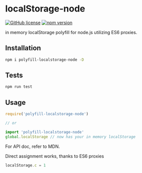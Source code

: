 # localStorage-node
[![GitHub license](https://img.shields.io/badge/license-MIT-blue.svg)](https://github.com/vigzmv/localStorage-node/blob/master/LICENSE)
[![npm version](https://img.shields.io/npm/v/polyfill-localstorage-node.svg?style=flat)](https://www.npmjs.com/package/polyfill-localstorage-node)

in memory localStorage polyfill for node.js utilizing ES6 proxies.

## Installation

```sh
npm i polyfill-localstorage-node -D
```

## Tests

```sh
npm run test
```

## Usage

```js
require('polyfill-localstorage-node')

// or

import 'polyfill-localstorage-node'
global.localStorage // now has your in memory localStorage
```

For API doc, refer to MDN.

Direct assignment works, thanks to ES6 proxies

```js
localStorage.c = 1
```
